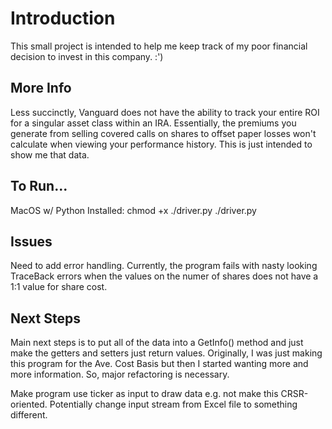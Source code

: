 # Introduction
This small project is intended to help me keep track of my poor financial decision to invest in this company. :')

## More Info
Less succinctly, Vanguard does not have the ability to track your entire ROI for a singular asset class within an IRA. Essentially, the premiums you generate from selling covered calls on shares to offset paper losses won't calculate when viewing your performance history. This is just intended to show me that data. 

## To Run...
MacOS w/ Python Installed:
chmod +x ./driver.py
./driver.py

## Issues
Need to add error handling. Currently, the program fails with nasty looking TraceBack errors when the values on the numer of shares does not have a 1:1 value for share cost. 

## Next Steps
Main next steps is to put all of the data into a GetInfo() method and just make the getters and setters just return values. Originally, I was just making this program for the Ave. Cost Basis but then I started wanting more and more information. So, major refactoring is necessary.

Make program use ticker as input to draw data e.g. not make this CRSR-oriented. Potentially change input stream from Excel file to something different.

